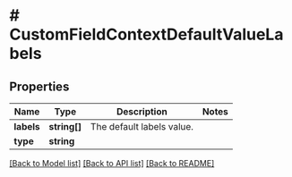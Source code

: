 # # CustomFieldContextDefaultValueLabels

## Properties

Name | Type | Description | Notes
------------ | ------------- | ------------- | -------------
**labels** | **string[]** | The default labels value. |
**type** | **string** |  |

[[Back to Model list]](../../README.md#models) [[Back to API list]](../../README.md#endpoints) [[Back to README]](../../README.md)
